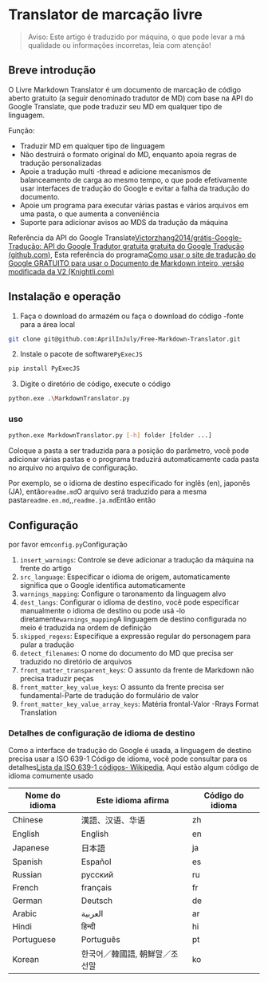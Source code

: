 # Translator de marcação livre

> Aviso: Este artigo é traduzido por máquina, o que pode levar a má qualidade ou informações incorretas, leia com atenção!

## Breve introdução

O Livre Markdown Translator é um documento de marcação de código aberto gratuito (a seguir denominado tradutor de MD) com base na API do Google Translate, que pode traduzir seu MD em qualquer tipo de linguagem.

Função:

- Traduzir MD em qualquer tipo de linguagem
- Não destruirá o formato original do MD, enquanto apoia regras de tradução personalizadas
- Apoie a tradução multi -thread e adicione mecanismos de balanceamento de carga ao mesmo tempo, o que pode efetivamente usar interfaces de tradução do Google e evitar a falha da tradução do documento.
- Apoie um programa para executar várias pastas e vários arquivos em uma pasta, o que aumenta a conveniência
- Suporte para adicionar avisos ao MDS da tradução da máquina

Referência da API do Google Translate[Victorzhang2014/grátis-Google-Tradução: API do Google Tradutor gratuita gratuita do Google Tradução (github.com)](https://github.com/VictorZhang2014/free-google-translate), Esta referência do programa[Como usar o site de tradução do Google GRATUITO para usar o Documento de Markdown inteiro, versão modificada da V2 (Knightli.com)](https://www.knightli.com/zh-tw/2022/04/24/免費-google-翻譯-整篇-markdown-文檔-修改版/)

## Instalação e operação

1. Faça o download do armazém ou faça o download do código -fonte para a área local

```bash
git clone git@github.com:AprilInJuly/Free-Markdown-Translator.git
```

2. Instale o pacote de software`PyExecJS`

```bash
pip install PyExecJS
```

3. Digite o diretório de código, execute o código

```bash
python.exe .\MarkdownTranslator.py
```

### uso

```bash
python.exe MarkdownTranslator.py [-h] folder [folder ...]
```

Coloque a pasta a ser traduzida para a posição do parâmetro, você pode adicionar várias pastas e o programa traduzirá automaticamente cada pasta no arquivo no arquivo de configuração.

Por exemplo, se o idioma de destino especificado for inglês (en), japonês (JA), então`readme.md`O arquivo será traduzido para a mesma pasta`readme.en.md`,,`readme.ja.md`Então então

## Configuração

por favor em`config.py`Configuração

1. `insert_warnings`: Controle se deve adicionar a tradução da máquina na frente do artigo
2. `src_language`: Especificar o idioma de origem, automaticamente significa que o Google identifica automaticamente
3. `warnings_mapping`: Configure o taronamento da linguagem alvo
4. `dest_langs`: Configurar o idioma de destino, você pode especificar manualmente o idioma de destino ou pode usá -lo diretamente`warnings_mapping`A linguagem de destino configurada no meio é traduzida na ordem de definição
5. `skipped_regexs`: Especifique a expressão regular do personagem para pular a tradução
6. `detect_filenames`: O nome do documento do MD que precisa ser traduzido no diretório de arquivos
7. `front_matter_transparent_keys`: O assunto da frente de Markdown não precisa traduzir peças
8. `front_matter_key_value_keys`: O assunto da frente precisa ser fundamental-Parte de tradução do formulário de valor
9. `front_matter_key_value_array_keys`: Matéria frontal-Valor -Rrays Format Translation

### Detalhes de configuração de idioma de destino

Como a interface de tradução do Google é usada, a linguagem de destino precisa usar a ISO 639-1 Código de idioma, você pode consultar para os detalhes[Lista da ISO 639-1 códigos- Wikipedia](https://en.wikipedia.org/wiki/List_of_ISO_639-1_codes), Aqui estão algum código de idioma comumente usado

| Nome do idioma| Este idioma afirma| Código do idioma|
| ---------- | ------------------------------ | -------- |
| Chinese    | 漢語、汉语、华语               | zh       |
| English    | English                        | en       |
| Japanese   | 日本語                         | ja       |
| Spanish    | Español                        | es       |
| Russian    | русский                        | ru       |
| French     | français                       | fr       |
| German     | Deutsch                        | de       |
| Arabic     | العربية                        | ar       |
| Hindi      | हिन्दी                          | hi       |
| Portuguese | Português                      | pt       |
| Korean     | 한국어／韓國語, 朝鮮말／조선말 | ko       |
